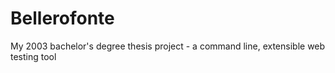 # Bellerofonte
My 2003 bachelor's degree thesis project - a command line, extensible web testing tool
